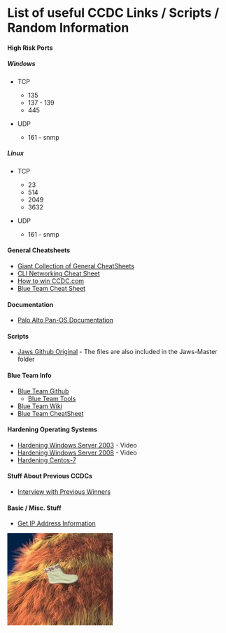 # List of useful CCDC Links / Scripts / Random Information

#### High Risk Ports
##### Windows
* TCP
  * 135
  * 137 - 139
  * 445

* UDP
  * 161 - snmp

##### Linux
* TCP
  * 23
  * 514
  * 2049
  * 3632
  
* UDP
  * 161 - snmp

#### General Cheatsheets
* [Giant Collection of General CheatSheets](https://cheatsheetseries.owasp.org/)
* [CLI Networking Cheat Sheet](https://docs.paloaltonetworks.com/pan-os/7-1/pan-os-cli-quick-start/cli-cheat-sheets/cli-cheat-sheet-networking)
* [How to win CCDC.com](http://howtowinccdc.com/wiki/)
* [Blue Team Cheat Sheet](https://github.com/chrisjd20/Blue-Team-Cheat-Sheets/blob/master/BTCSwGSEnotes.pdf)

#### Documentation
* [Palo Alto Pan-OS Documentation](https://docs.paloaltonetworks.com/pan-os.html)

#### Scripts
* [Jaws Github Original](https://github.com/411Hall/JAWS) - The files are also included in the Jaws-Master folder

#### Blue Team Info
* [Blue Team Github](https://github.com/sans-blue-team/blue-team-wiki)
  * [Blue Team Tools](https://github.com/sans-blue-team/blue-team-wiki/tree/gh-pages/Tools)
* [Blue Team Wiki](https://www.sans.org/blog/blue-team-defender-guide-capture-the-flag-cheat-sheet/)
* [Blue Team CheatSheet](https://www.opsfolio.com/resource-center-cat/cheat-sheets/ciso-blue-team-sysadmin-and-webadmin-cheat-sheets/)

#### Hardening Operating Systems
* [Hardening Windows Server 2003](https://www.youtube.com/watch?v=cPW7qOC0Hog) - Video
* [Hardening Windows Server 2008](https://www.youtube.com/watch?v=ycrqbu0rVnI) - Video
* [Hardening Centos-7](https://highon.coffee/blog/security-harden-centos-7/)

#### Stuff About Previous CCDCs
* [Interview with Previous Winners](https://www.csis.org/podcasts/technology-policy-podcast/interview-winners-national-collegiate-cyber-defense-competition)

#### Basic / Misc. Stuff
* [Get IP Address Information](https://bgp.he.net/)

<img src="CCDChint.jpg">
